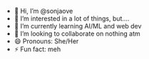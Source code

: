 - 👋 Hi, I’m @sonjaove
- 👀 I’m interested in a lot of things, but....
- 🌱 I’m currently learning AI/ML and web dev
- 💞️ I’m looking to collaborate on nothing atm
- 😄 Pronouns: She/Her
- ⚡ Fun fact: meh 

<!---
sonjaove/sonjaove is a ✨ special ✨ repository because its `README.md` (this file) appears on your GitHub profile.
You can click the Preview link to take a look at your changes.
--->

